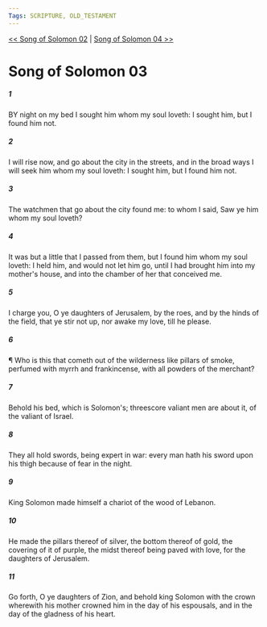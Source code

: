 ```yaml
---
Tags: SCRIPTURE, OLD_TESTAMENT
---
```


[<< Song of Solomon 02](OLD_TESTAMENT/22_Song_of_Solomon/Song_of_Solomon_02.md) | [Song of Solomon 04 >>](OLD_TESTAMENT/22_Song_of_Solomon/Song_of_Solomon_04.md)

# Song of Solomon 03

##### 1

BY night on my bed I sought him whom my soul loveth: I sought him, but I found him not.

##### 2

I will rise now, and go about the city in the streets, and in the broad ways I will seek him whom my soul loveth: I sought him, but I found him not.

##### 3

The watchmen that go about the city found me: to whom I said, Saw ye him whom my soul loveth?

##### 4

It was but a little that I passed from them, but I found him whom my soul loveth: I held him, and would not let him go, until I had brought him into my mother's house, and into the chamber of her that conceived me.

##### 5

I charge you, O ye daughters of Jerusalem, by the roes, and by the hinds of the field, that ye stir not up, nor awake my love, till he please.

##### 6

¶ Who is this that cometh out of the wilderness like pillars of smoke, perfumed with myrrh and frankincense, with all powders of the merchant?

##### 7

Behold his bed, which is Solomon's; threescore valiant men are about it, of the valiant of Israel.

##### 8

They all hold swords, being expert in war: every man hath his sword upon his thigh because of fear in the night.

##### 9

King Solomon made himself a chariot of the wood of Lebanon.

##### 10

He made the pillars thereof of silver, the bottom thereof of gold, the covering of it of purple, the midst thereof being paved with love, for the daughters of Jerusalem.

##### 11

Go forth, O ye daughters of Zion, and behold king Solomon with the crown wherewith his mother crowned him in the day of his espousals, and in the day of the gladness of his heart.
